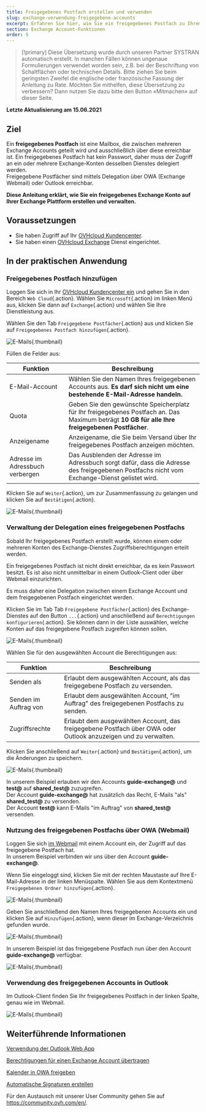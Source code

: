 ```yaml
---
title: Freigegebenes Postfach erstellen und verwenden
slug: exchange-verwendung-freigegebene-accounts
excerpt: Erfahren Sie hier, wie Sie ein freigegebenes Postfach zu Ihrem Exchange-Dienst hinzufügen und verwenden
section: Exchange Account-Funktionen
order: 5
---
```


> [!primary]
> Diese Übersetzung wurde durch unseren Partner SYSTRAN automatisch erstellt. In manchen Fällen können ungenaue Formulierungen verwendet worden sein, z.B. bei der Beschriftung von Schaltflächen oder technischen Details. Bitte ziehen Sie beim geringsten Zweifel die englische oder französische Fassung der Anleitung zu Rate. Möchten Sie mithelfen, diese Übersetzung zu verbessern? Dann nutzen Sie dazu bitte den Button «Mitmachen» auf dieser Seite.
>

**Letzte Aktualisierung am 15.06.2021**

## Ziel

Ein **freigegebenes Postfach** ist eine Mailbox, die zwischen mehreren Exchange Accounts geteilt wird und ausschließlich über diese erreichbar ist. Ein freigegebenes Postfach hat kein Passwort, daher muss der Zugriff an ein oder mehrere Exchange-Konten desselben Dienstes delegiert werden.
<br>Freigegebene Postfächer sind mittels Delegation über OWA (Exchange Webmail) oder Outlook erreichbar.

**Diese Anleitung erklärt, wie Sie ein freigegebenes Exchange Konto auf Ihrer Exchange Plattform erstellen und verwalten.**

## Voraussetzungen

- Sie haben Zugriff auf Ihr [OVHcloud Kundencenter](https://www.ovh.com/auth/?action=gotomanager&from=https://www.ovh.de/&ovhSubsidiary=de).
- Sie haben einen [OVHcloud Exchange](https://www.ovhcloud.com/de/emails/hosted-exchange/) Dienst eingerichtet.

## In der praktischen Anwendung

### Freigegebenes Postfach hinzufügen

Loggen Sie sich in Ihr [OVHcloud Kundencenter ein](https://www.ovh.com/auth/?action=gotomanager&from=https://www.ovh.de/&ovhSubsidiary=de) und gehen Sie in den Bereich `Web Cloud`{.action}. Wählen Sie `Microsoft`{.action} im linken Menü aus, klicken Sie dann auf `Exchange`{.action} und wählen Sie Ihre Dienstleistung aus.

Wählen Sie den Tab `Freigegebene Postfächer`{.action} aus und klicken Sie auf `Freigegebenes Postfach hinzufügen`{.action}.

![E-Mails](images/exchange-shared_accounts01.png){.thumbnail}

Füllen die Felder aus:

|Funktion|Beschreibung|
|---|---|
|E-Mail-Account|Wählen Sie den Namen Ihres freigegebenen Accounts aus. **Es darf sich nicht um eine bestehende E-Mail-Adresse handeln.**|
|Quota|Geben Sie den gewünschte Speicherplatz für Ihr freigegebenes Postfach an. Das Maximum beträgt **10 GB für alle Ihre freigegebenen Postfächer**.|
|Anzeigename|Anzeigename, die Sie beim Versand über Ihr freigegebenes Postfach anzeigen möchten.|
|Adresse im Adressbuch verbergen|Das Ausblenden der Adresse im Adressbuch sorgt dafür, dass die Adresse des freigegebenen Postfachs nicht vom Exchange-Dienst gelistet wird.|

Klicken Sie auf `Weiter`{.action}, um zur Zusammenfassung zu gelangen und klicken Sie auf `Bestätigen`{.action}.

![E-Mails](images/exchange-shared_accounts02.png){.thumbnail}

### Verwaltung der Delegation eines freigegebenen Postfachs

Sobald Ihr freigegebenes Postfach erstellt wurde, können einem oder mehreren Konten des Exchange-Dienstes Zugriffsberechtigungen erteilt werden.

Ein freigegebenes Postfach ist nicht direkt erreichbar, da es kein Passwort besitzt. Es ist also nicht unmittelbar in einem Outlook-Client oder über Webmail einzurichten.

Es muss daher eine Delegation zwischen einem Exchange Account und dem freigegebenen Postfach eingerichtet werden.

Klicken Sie im Tab Tab `Freigegebene Postfächer`{.action} des Exchange-Dienstes auf den Button `...`{.action} und anschließend auf `Berechtigungen konfigurieren`{.action}. Sie können dann in der Liste auswählen, welche Konten auf das freigegebene Postfach zugreifen können sollen.

![E-Mails](images/exchange-shared_accounts03.png){.thumbnail}

Wählen Sie für den ausgewählten Account die Berechtigungen aus:

|Funktion|Beschreibung|
|---|---|
|Senden als|Erlaubt dem ausgewählten Account, als das freigegebene Postfach zu versenden.|
|Senden im Auftrag von|Erlaubt dem ausgewählten Account, "im Auftrag" des freigegebenen Postfachs zu senden.|
|Zugriffsrechte|Erlaubt dem ausgewählten Account, das freigegebene Postfach über OWA oder Outlook anzuzeigen und zu verwalten.|

Klicken Sie anschließend auf `Weiter`{.action} und `Bestätigen`{.action}, um die Änderungen zu speichern.

![E-Mails](images/exchange-shared_accounts04.png){.thumbnail}

In unserem Beispiel erlauben wir den Accounts **guide-exchange@** und **test@** auf **shared_test@** zuzugreifen.
<br>Der Account **guide-exchange@** hat zusätzlich das Recht, E-Mails "als" **shared_test@** zu versenden.
<br>Der Account **test@** kann E-Mails "im Auftrag" von **shared_test@** versenden.

### Nutzung des freigegebenen Postfachs über OWA (Webmail)

Loggen Sie sich [im Webmail](https://www.ovh.de/mail/) mit einem Account ein, der Zugriff auf das freigegebene Postfach hat.
<br>In unserem Beispiel verbinden wir uns über den Account **guide-exchange@**.

Wenn Sie eingeloggt sind, klicken Sie mit der rechten Maustaste auf Ihre E-Mail-Adresse in der linken Menüspalte. Wählen Sie aus dem Kontextmenü `Freigegebenen Ordner hinzufügen`{.action}. 

![E-Mails](images/exchange-shared_accounts05.png){.thumbnail}

Geben Sie anschließend den Namen Ihres freigegebenen Accounts ein und klicken Sie auf `Hinzufügen`{.action}, wenn dieser im Exchange-Verzeichnis gefunden wurde.

![E-Mails](images/exchange-shared_accounts06.png){.thumbnail}

In unserem Beispiel ist das freigegebene Postfach nun über den Account **guide-exchange@** verfügbar.

![E-Mails](images/exchange-shared_accounts07.png){.thumbnail}


### Verwendung des freigegebenen Accounts in Outlook

Im Outlook-Client finden Sie Ihr freigegebenes Postfach in der linken Spalte, genau wie im Webmail.

![E-Mails](images/exchange-shared_accounts10.png){.thumbnail}

## Weiterführende Informationen

[Verwendung der Outlook Web App](../exchange_2016_verwendung_der_outlook_web_app/)

[Berechtigungen für einen Exchange Account übertragen](../exchange_2013_send_as_versand_als/)

[Kalender in OWA freigeben](../exchange_2016_einen_kalender_via_owa_webmail_freigeben/)

[Automatische Signaturen erstellen](../exchange_20132016_automatische_signatur_-_disclaimer/)

Für den Austausch mit unserer User Community gehen Sie auf <https://community.ovh.com/en/>.
